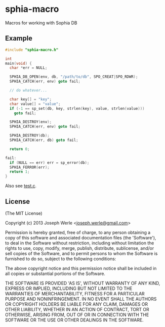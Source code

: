 
# sphia-macro

Macros for working with Sophia DB

## Example

```c
#include "sphia-macro.h"

int
main(void) {
  char *err = NULL;

  SPHIA_DB_OPEN(env, db, "/path/to/db", SPO_CREAT|SPO_RDWR);
  SPHIA_CATCH(err, env) goto fail;

  // do whatever...

  char key[] = "key";
  char value[] = "value";
  if (-1 == sp_set(db, key, strlen(key), value, strlen(value)))
    goto fail;

  SPHIA_DESTROY(env);
  SPHIA_CATCH(err, env) goto fail;

  SPHIA_DESTROY(db);
  SPHIA_CATCH(err, db) goto fail;

  return 0;

fail:
  if (NULL == err) err = sp_error(db);
  SPHIA_FERROR(err);
  return 1;
}


```

  Also see [test.c](https://github.com/sphia/sphia-macro/blob/master/test.c).

## License


(The MIT License)

Copyright (c) 2013 Joseph Werle &lt;joseph.werle@gmail.com&gt;

Permission is hereby granted, free of charge, to any person obtaining
a copy of this software and associated documentation files (the
'Software'), to deal in the Software without restriction, including
without limitation the rights to use, copy, modify, merge, publish,
distribute, sublicense, and/or sell copies of the Software, and to
permit persons to whom the Software is furnished to do so, subject to
the following conditions:

The above copyright notice and this permission notice shall be
included in all copies or substantial portions of the Software.

THE SOFTWARE IS PROVIDED 'AS IS', WITHOUT WARRANTY OF ANY KIND,
EXPRESS OR IMPLIED, INCLUDING BUT NOT LIMITED TO THE WARRANTIES OF
MERCHANTABILITY, FITNESS FOR A PARTICULAR PURPOSE AND NONINFRINGEMENT.
IN NO EVENT SHALL THE AUTHORS OR COPYRIGHT HOLDERS BE LIABLE FOR ANY
CLAIM, DAMAGES OR OTHER LIABILITY, WHETHER IN AN ACTION OF CONTRACT,
TORT OR OTHERWISE, ARISING FROM, OUT OF OR IN CONNECTION WITH THE
SOFTWARE OR THE USE OR OTHER DEALINGS IN THE SOFTWARE.